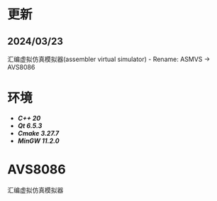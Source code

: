 # 更新
## 2024/03/23
汇编虚拟仿真模拟器(assembler virtual simulator) - Rename: ASMVS -> AVS8086

# 环境
- ***C++ 20***
- ***Qt 6.5.3***
- ***Cmake 3.27.7***
- ***MinGW 11.2.0***

# AVS8086
汇编虚拟仿真模拟器
